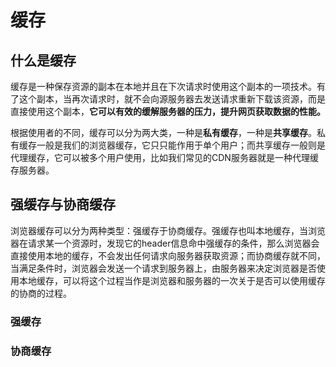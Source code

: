# 缓存

## 什么是缓存

缓存是一种保存资源的副本在本地并且在下次请求时使用这个副本的一项技术。有了这个副本，当再次请求时，就不会向源服务器去发送请求重新下载该资源，而是直接使用这个副本，**它可以有效的缓解服务器的压力，提升网页获取数据的性能。**

根据使用者的不同，缓存可以分为两大类，一种是**私有缓存**，一种是**共享缓存**。私有缓存一般是我们的浏览器缓存，它只只能作用于单个用户；而共享缓存一般则是代理缓存，它可以被多个用户使用，比如我们常见的CDN服务器就是一种代理缓存服务器。


## 强缓存与协商缓存

浏览器缓存可以分为两种类型：强缓存于协商缓存。强缓存也叫本地缓存，当浏览器在请求某一个资源时，发现它的header信息命中强缓存的条件，那么浏览器会直接使用本地的缓存，不会发出任何请求向服务器获取资源；而协商缓存就不同，当满足条件时，浏览器会发送一个请求到服务器上，由服务器来决定浏览器是否使用本地缓存，可以将这个过程当作是浏览器和服务器的一次关于是否可以使用缓存的协商的过程。

### 强缓存

### 协商缓存


